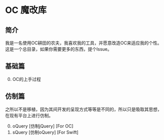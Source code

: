 # OC 魔改库
## 简介
我是一名使用OC耕田的农夫，我喜欢我的工具，并愿意改造OC来适应我的个性。这是一个总目录，如果你需要更多的东西，提个Issue。

## 基础篇
0. OC的上手过程

## 仿制篇
之所以不是移植，因为其间开发的呈现方式等等是不同的，所以只是吸取其思想，在现有平台上进行仿制。

0. oQuery [仿制jQuery] [For OC]
0. sQuery [仿制oQuery] [For Swift]
